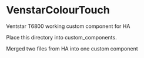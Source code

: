 # VenstarColourTouch
Ventstar T6800 working custom component for HA 

Place this directory into custom_components.

Merged two files from HA into one custom component
